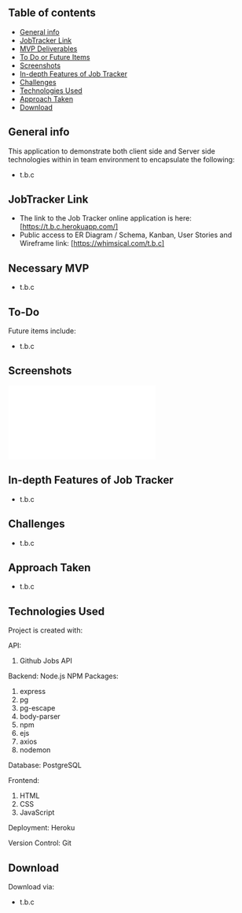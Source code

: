 ## Table of contents

-   [General info](#general-info)
-   [JobTracker Link](#JobTracker-link)
-   [MVP Deliverables](#necessary-MVP)
-   [To Do or Future Items](#to-do)
-   [Screenshots](#screenshots)
-   [In-depth Features of Job Tracker](#in-depth-features-of-Job-Tracker)
-   [Challenges](#challenges)
-   [Technologies Used](#technologies-used)
-   [Approach Taken](#approach-taken)
-   [Download](#download)

## General info

This application to demonstrate both client side and Server side technologies within in team environment to encapsulate the following:

-   t.b.c

## JobTracker Link

-   The link to the Job Tracker online application is here:
    [https://t.b.c.herokuapp.com/]
-   Public access to ER Diagram / Schema, Kanban, User Stories and Wireframe link:
    [https://whimsical.com/t.b.c]

## Necessary MVP

-   t.b.c

## To-Do

Future items include:

-   t.b.c

## Screenshots

![Example screenshot](t.b.c)

## In-depth Features of Job Tracker

-   t.b.c

## Challenges

-   t.b.c

## Approach Taken

-   t.b.c

## Technologies Used

Project is created with:

API:

1. Github Jobs API

Backend: Node.js
NPM Packages:

1. express
2. pg
3. pg-escape
4. body-parser
5. npm
6. ejs
7. axios
8. nodemon

Database: PostgreSQL

Frontend:

1. HTML
2. CSS
3. JavaScript

Deployment: Heroku

Version Control: Git

## Download

Download via:

-   t.b.c
